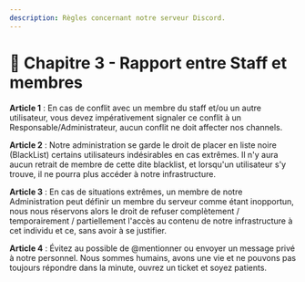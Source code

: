 ```yaml
---
description: Règles concernant notre serveur Discord.
---
```


# 📎 Chapitre 3 - Rapport entre Staff et membres

**Article 1** : En cas de conflit avec un membre du staff et/ou un autre utilisateur, vous devez impérativement signaler ce conflit à un Responsable/Administrateur, aucun conflit ne doit affecter nos channels.

**Article 2** : Notre administration se garde le droit de placer en liste noire (BlackList) certains utilisateurs indésirables en cas extrêmes. Il n'y aura aucun retrait de membre de cette dite blacklist, et lorsqu'un utilisateur s'y trouve, il ne pourra plus accéder à notre infrastructure.

**Article 3** : En cas de situations extrêmes, un membre de notre Administration peut définir un membre du serveur comme étant inopportun, nous nous réservons alors le droit de refuser complètement / temporairement / partiellement l'accès au contenu de notre infrastructure à cet individu et ce, sans avoir à se justifier.

**Article 4** : Évitez au possible de @mentionner ou envoyer un message privé à notre personnel. Nous sommes humains, avons une vie et ne pouvons pas toujours répondre dans la minute, ouvrez un ticket et soyez patients.

